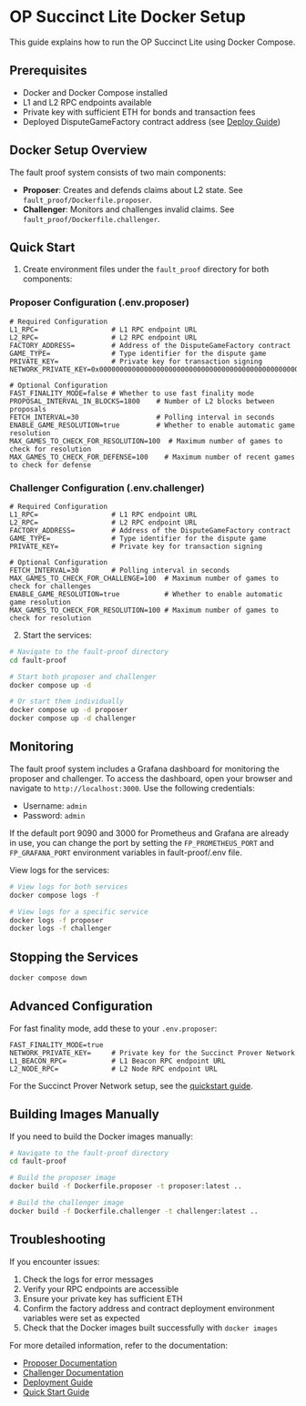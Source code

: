 # OP Succinct Lite Docker Setup

This guide explains how to run the OP Succinct Lite using Docker Compose.

## Prerequisites

- Docker and Docker Compose installed
- L1 and L2 RPC endpoints available
- Private key with sufficient ETH for bonds and transaction fees
- Deployed DisputeGameFactory contract address (see [Deploy Guide](./deploy.md))

## Docker Setup Overview

The fault proof system consists of two main components:

- **Proposer**: Creates and defends claims about L2 state. See `fault_proof/Dockerfile.proposer`.
- **Challenger**: Monitors and challenges invalid claims. See `fault_proof/Dockerfile.challenger`.

## Quick Start

1. Create environment files under the `fault_proof` directory for both components:

### Proposer Configuration (.env.proposer)

```env
# Required Configuration
L1_RPC=                  # L1 RPC endpoint URL
L2_RPC=                  # L2 RPC endpoint URL
FACTORY_ADDRESS=         # Address of the DisputeGameFactory contract
GAME_TYPE=               # Type identifier for the dispute game
PRIVATE_KEY=             # Private key for transaction signing
NETWORK_PRIVATE_KEY=0x0000000000000000000000000000000000000000000000000000000000000001

# Optional Configuration
FAST_FINALITY_MODE=false # Whether to use fast finality mode
PROPOSAL_INTERVAL_IN_BLOCKS=1800    # Number of L2 blocks between proposals
FETCH_INTERVAL=30                   # Polling interval in seconds
ENABLE_GAME_RESOLUTION=true         # Whether to enable automatic game resolution
MAX_GAMES_TO_CHECK_FOR_RESOLUTION=100  # Maximum number of games to check for resolution
MAX_GAMES_TO_CHECK_FOR_DEFENSE=100    # Maximum number of recent games to check for defense
```

### Challenger Configuration (.env.challenger)

```env
# Required Configuration
L1_RPC=                  # L1 RPC endpoint URL
L2_RPC=                  # L2 RPC endpoint URL
FACTORY_ADDRESS=         # Address of the DisputeGameFactory contract
GAME_TYPE=               # Type identifier for the dispute game
PRIVATE_KEY=             # Private key for transaction signing

# Optional Configuration
FETCH_INTERVAL=30        # Polling interval in seconds
MAX_GAMES_TO_CHECK_FOR_CHALLENGE=100  # Maximum number of games to check for challenges
ENABLE_GAME_RESOLUTION=true           # Whether to enable automatic game resolution
MAX_GAMES_TO_CHECK_FOR_RESOLUTION=100 # Maximum number of games to check for resolution
```

2. Start the services:

```bash
# Navigate to the fault-proof directory
cd fault-proof

# Start both proposer and challenger
docker compose up -d

# Or start them individually
docker compose up -d proposer
docker compose up -d challenger
```

## Monitoring

The fault proof system includes a Grafana dashboard for monitoring the proposer and challenger.
To access the dashboard, open your browser and navigate to `http://localhost:3000`. Use the following credentials:
- Username: `admin`
- Password: `admin`

If the default port 9090 and 3000 for Prometheus and Grafana are already in use, you can change the port by setting the `FP_PROMETHEUS_PORT` and `FP_GRAFANA_PORT` environment variables in fault-proof/.env file.

View logs for the services:

```bash
# View logs for both services
docker compose logs -f

# View logs for a specific service
docker logs -f proposer
docker logs -f challenger
```

## Stopping the Services

```bash
docker compose down
```

## Advanced Configuration

For fast finality mode, add these to your `.env.proposer`:

```
FAST_FINALITY_MODE=true
NETWORK_PRIVATE_KEY=     # Private key for the Succinct Prover Network
L1_BEACON_RPC=           # L1 Beacon RPC endpoint URL
L2_NODE_RPC=             # L2 Node RPC endpoint URL
```

For the Succinct Prover Network setup, see the [quickstart guide](https://docs.succinct.xyz/docs/sp1/prover-network/quickstart).

## Building Images Manually

If you need to build the Docker images manually:

```bash
# Navigate to the fault-proof directory
cd fault-proof

# Build the proposer image
docker build -f Dockerfile.proposer -t proposer:latest ..

# Build the challenger image
docker build -f Dockerfile.challenger -t challenger:latest ..
```

## Troubleshooting

If you encounter issues:

1. Check the logs for error messages
2. Verify your RPC endpoints are accessible
3. Ensure your private key has sufficient ETH
4. Confirm the factory address and contract deployment environment variables were set as expected
5. Check that the Docker images built successfully with `docker images`

For more detailed information, refer to the documentation:
- [Proposer Documentation](./proposer.md)
- [Challenger Documentation](./challenger.md)
- [Deployment Guide](./deploy.md)
- [Quick Start Guide](./quick_start.md) 